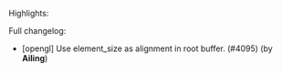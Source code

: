 Highlights:

Full changelog:
   - [opengl] Use element_size as alignment in root buffer. (#4095) (by **Ailing**)
